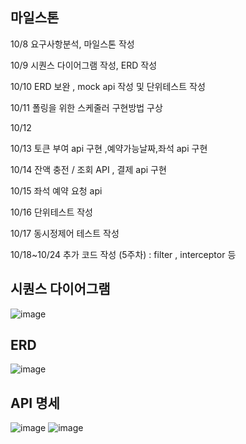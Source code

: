 
## 마일스톤

10/8 요구사항분석, 마일스톤 작성 

10/9 시퀀스 다이어그램 작성, ERD 작성 

10/10 ERD 보완 , mock api 작성 및 단위테스트 작성  

10/11 폴링을 위한 스케줄러 구현방법 구상 

10/12 

10/13 토큰 부여 api 구현 ,예약가능날짜,좌석 api 구현 

10/14 잔액 충전 / 조회 API  , 결제 api 구현 

10/15 좌석 예약 요청 api 

10/16 단위테스트 작성

10/17 동시정제어 테스트 작성 

10/18~10/24 추가 코드 작성 (5주차) : filter , interceptor 등



## 시퀀스 다이어그램
![image](https://github.com/user-attachments/assets/9c1ed351-55bf-482d-95b4-87ecc8a5322b)


## ERD
![image](https://github.com/user-attachments/assets/cfdafcee-6e1b-4758-98ad-3b188896a48f)


## API 명세
![image](https://github.com/user-attachments/assets/e54b9229-707c-474a-b68f-5ded399fec3b)
![image](https://github.com/user-attachments/assets/fe595276-86ca-4992-a033-9c2c6a2024cc)
